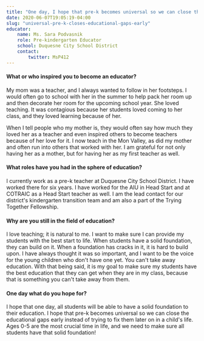 ```yaml
---
title: "One day, I hope that pre-k becomes universal so we can close the educational gaps early instead of trying to fix them later on in a child's life"
date: 2020-06-07T19:05:19-04:00
slug: "universal-pre-k-closes-educational-gaps-early"
educator:
    name: Ms. Sara Podvasnik
    role: Pre-kindergarten Educator
    school: Duquesne City School District
    contact:
        twitter: MsP412
---
```


#### What or who inspired you to become an educator?

My mom was a teacher, and I always wanted to follow in her footsteps. I would often go to school with her in the summer to help pack her room up and then decorate her room for the upcoming school year. She loved teaching. It was contagious because her students loved coming to her class, and they loved learning because of her.

When I tell people who my mother is, they would often say how much they loved her as a teacher and even inspired others to become teachers because of her love for it. I now teach in the Mon Valley, as did my mother and often run into others that worked with her. I am grateful for not only having her as a mother, but for having her as my first teacher as well.

#### What roles have you had in the sphere of education?

I currently work as a pre-k teacher at Duquesne City School District. I have worked there for six years. I have worked for the AIU in Head Start and at COTRAIC as a Head Start teacher as well. I am the lead contact for our district's kindergarten transition team and am also a part of the Trying Together Fellowship.

#### Why are you still in the field of education?

I love teaching; it is natural to me. I want to make sure I can provide my students with the best start to life. When students have a solid foundation, they can build on it. When a foundation has cracks in it, it is hard to build upon. I have always thought it was so important, and I want to be the voice for the young children who don't have one yet. You can't take away education. With that being said, it is my goal to make sure my students have the best education that they can get when they are in my class, because that is something you can't take away from them.

#### One day what do you hope for?

I hope that one day, all students will be able to have a solid foundation to their education. I hope that pre-k becomes universal so we can close the educational gaps early instead of trying to fix them later on in a child's life. Ages 0-5 are the most crucial time in life, and we need to make sure all students have that solid foundation!
